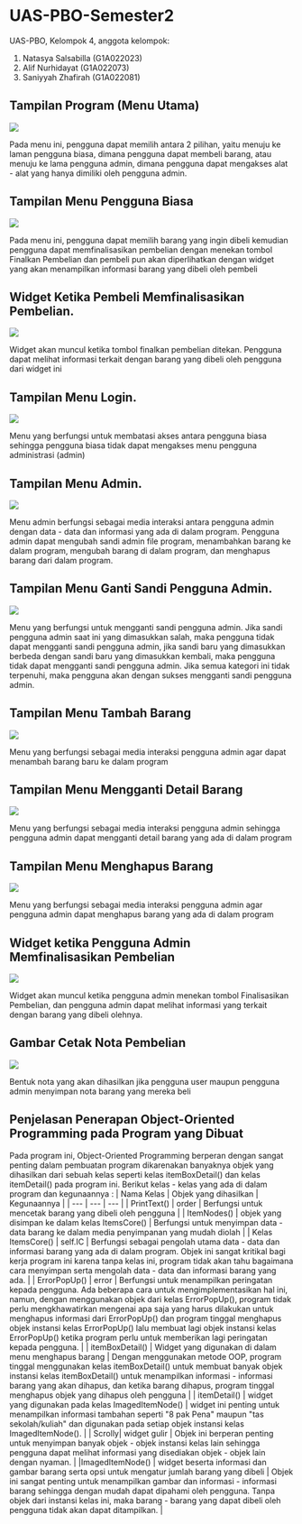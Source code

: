 # UAS-PBO-Semester2
UAS-PBO, Kelompok 4, anggota kelompok:
1. Natasya Salsabilla   (G1A022023)
2. Alif Nurhidayat      (G1A022073)
3. Saniyyah Zhafirah    (G1A022081)

## Tampilan Program (Menu Utama)
![](https://github.com/KillerKing93/UAS-PBO-Semester2/blob/main/Gambar%20Program/Menu%20Utama.png)

Pada menu ini, pengguna dapat memilih antara 2 pilihan, yaitu menuju ke laman pengguna biasa, dimana pengguna dapat membeli barang, atau menuju ke lama pengguna admin, dimana pengguna dapat mengakses alat - alat yang hanya dimiliki oleh pengguna admin.
## Tampilan Menu Pengguna Biasa
![](https://github.com/KillerKing93/UAS-PBO-Semester2/blob/main/Gambar%20Program/Menu%20Pengguna%20Biasa.png)

Pada menu ini, pengguna dapat memilih barang yang ingin dibeli kemudian pengguna dapat memfinalisasikan pembelian dengan menekan tombol Finalkan Pembelian dan pembeli pun akan diperlihatkan dengan widget yang akan menampilkan informasi barang yang dibeli oleh pembeli
## Widget Ketika Pembeli Memfinalisasikan Pembelian.
![](https://github.com/KillerKing93/UAS-PBO-Semester2/blob/main/Gambar%20Program/Menu%20Beli%20Pengguna%20Biasa.png)

Widget akan muncul ketika tombol finalkan pembelian ditekan. Pengguna dapat melihat informasi terkait dengan barang yang dibeli oleh pengguna dari widget ini
## Tampilan Menu Login.
![](https://github.com/KillerKing93/UAS-PBO-Semester2/blob/main/Gambar%20Program/Menu%20Login.png)

Menu yang berfungsi untuk membatasi akses antara pengguna biasa sehingga pengguna biasa tidak dapat mengakses menu pengguna administrasi (admin)
## Tampilan Menu Admin.
![](https://github.com/KillerKing93/UAS-PBO-Semester2/blob/main/Gambar%20Program/Menu%20Admin.png)

Menu admin berfungsi sebagai media interaksi antara pengguna admin dengan data - data dan informasi yang ada di dalam program. Pengguna admin dapat mengubah sandi admin file program, menambahkan barang ke dalam program, mengubah barang di dalam program, dan menghapus barang dari dalam program.
## Tampilan Menu Ganti Sandi Pengguna Admin.
![](https://github.com/KillerKing93/UAS-PBO-Semester2/blob/main/Gambar%20Program/Menu%20Ganti%20Kata%20Sandi%20Pengguna%20Admin.png)

Menu yang berfungsi untuk mengganti sandi pengguna admin. Jika sandi pengguna admin saat ini yang dimasukkan salah, maka pengguna tidak dapat mengganti sandi pengguna admin, jika sandi baru yang dimasukkan berbeda dengan sandi baru yang dimasukkan kembali, maka pengguna tidak dapat mengganti sandi pengguna admin. Jika semua kategori ini tidak terpenuhi, maka pengguna akan dengan sukses mengganti sandi pengguna admin.
## Tampilan Menu Tambah Barang
![](https://github.com/KillerKing93/UAS-PBO-Semester2/blob/main/Gambar%20Program/Menu%20Menambah%20Barang.png)

Menu yang berfungsi sebagai media interaksi pengguna admin agar dapat menambah barang baru ke dalam program
## Tampilan Menu Mengganti Detail Barang
![](https://github.com/KillerKing93/UAS-PBO-Semester2/blob/main/Gambar%20Program/Menu%20Mengganti%20Detail%20Barang.png)

Menu yang berfungsi sebagai media interaksi pengguna admin sehingga pengguna admin dapat mengganti detail barang yang ada di dalam program
## Tampilan Menu Menghapus Barang
![](https://github.com/KillerKing93/UAS-PBO-Semester2/blob/main/Gambar%20Program/Menu%20Untuk%20Menghapus%20Barang.png)

Menu yang berfungsi sebagai media interaksi pengguna admin agar pengguna admin dapat menghapus barang yang ada di dalam program
## Widget ketika Pengguna Admin Memfinalisasikan Pembelian
![](https://github.com/KillerKing93/UAS-PBO-Semester2/blob/main/Gambar%20Program/Menu%20Beli%20Pengguna%20Admin.png)

Widget akan muncul ketika pengguna admin menekan tombol Finalisasikan Pembelian, dan pengguna admin dapat melihat informasi yang terkait dengan barang yang dibeli olehnya.
## Gambar Cetak Nota Pembelian
![](https://github.com/KillerKing93/UAS-PBO-Semester2/blob/main/Gambar%20Program/Nota%20Pembelian.png)

Bentuk nota yang akan dihasilkan jika pengguna user maupun pengguna admin menyimpan nota barang yang mereka beli

## Penjelasan Penerapan Object-Oriented Programming pada Program yang Dibuat
Pada program ini, Object-Oriented Programming berperan dengan sangat penting dalam pembuatan program dikarenakan banyaknya objek yang dihasilkan dari sebuah kelas seperti kelas itemBoxDetail() dan kelas itemDetail() pada program ini. Berikut kelas - kelas yang ada di dalam program dan kegunaannya : 
| Nama Kelas | Objek yang dihasilkan | Kegunaannya |
| --- | --- | --- |
| PrintText() | order | Berfungsi untuk mencetak barang yang dibeli oleh pengguna |
| ItemNodes() | objek yang disimpan ke dalam kelas ItemsCore() | Berfungsi untuk menyimpan data - data barang ke dalam media penyimpanan yang mudah diolah |
| Kelas ItemsCore() | self.IC | Berfungsi sebagai pengolah utama data - data dan informasi barang yang ada di dalam program. Objek ini sangat kritikal bagi kerja program ini karena tanpa kelas ini, program tidak akan tahu bagaimana cara menyimpan serta mengolah data - data dan informasi barang yang ada. |
| ErrorPopUp() | error | Berfungsi untuk menampilkan peringatan kepada pengguna. Ada beberapa cara untuk mengimplementasikan hal ini, namun, dengan menggunakan objek dari kelas ErrorPopUp(), program tidak perlu mengkhawatirkan mengenai apa saja yang harus dilakukan untuk menghapus informasi dari ErrorPopUp() dan program tinggal menghapus objek instansi kelas ErrorPopUp() lalu membuat lagi objek instansi kelas ErrorPopUp() ketika program perlu untuk memberikan lagi peringatan kepada pengguna. |
| itemBoxDetail() | Widget yang digunakan di dalam menu menghapus barang | Dengan menggunakan metode OOP, program tinggal menggunakan kelas itemBoxDetail() untuk membuat banyak objek instansi kelas itemBoxDetail() untuk menampilkan informasi - informasi barang yang akan dihapus, dan ketika barang dihapus, program tinggal menghapus objek yang dihapus oleh pengguna |
| itemDetail() | widget yang digunakan pada kelas ImagedItemNode() | widget ini penting untuk menampilkan informasi tambahan seperti "8 pak Pena" maupun "tas sekolah/kuliah" dan digunakan pada setiap objek instansi kelas ImagedItemNode(). |
| Scrolly| widget gulir | Objek ini berperan penting untuk menyimpan banyak objek - objek instansi kelas lain sehingga pengguna dapat melihat informasi yang disediakan objek - objek lain dengan nyaman. |
|ImagedItemNode() | widget beserta informasi dan gambar barang serta opsi untuk mengatur jumlah barang yang dibeli | Objek ini sangat penting untuk menampilkan gambar dan informasi - informasi barang sehingga dengan mudah dapat dipahami oleh pengguna. Tanpa objek dari instansi kelas ini, maka barang - barang yang dapat dibeli oleh pengguna tidak akan dapat ditampilkan. |

